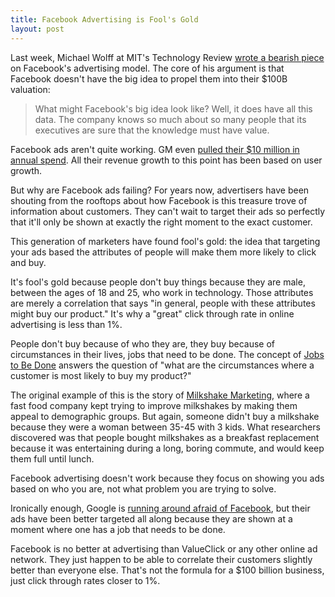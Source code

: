 ```yaml
---
title: Facebook Advertising is Fool's Gold
layout: post
---
```


Last week, Michael Wolff at MIT's Technology Review [wrote a bearish piece](http://www.technologyreview.com/web/40437/) on Facebook's advertising model. The core of his argument is that Facebook doesn't have the big idea to propel them into their $100B valuation:

> What might Facebook's big idea look like? Well, it does have all this data. The company knows so much about so many people that its executives are sure that the knowledge must have value.

Facebook ads aren't quite working. GM even [pulled their $10 million in annual spend](http://www.forbes.com/sites/joannmuller/2012/05/15/gm-says-facebook-ads-dont-work-pulls-10-million-account/). All their revenue growth to this point has been based on user growth.

But why are Facebook ads failing? For years now, advertisers have been shouting from the rooftops about how Facebook is this treasure trove of information about customers. They can't wait to target their ads so perfectly that it'll only be shown at exactly the right moment to the exact customer.

This generation of marketers have found fool's gold: the idea that targeting your ads based the attributes of people will make them more likely to click and buy.

It's fool's gold because people don't buy things because they are male, between the ages of 18 and 25, who work in technology. Those attributes are merely a correlation that says "in general, people with these attributes might buy our product." It's why a "great" click through rate in online advertising is less than 1%.

People don't buy because of who they are, they buy because of circumstances in their lives, jobs that need to be done. The concept of [Jobs to Be Done](http://www.amazon.com/exec/obidos/ASIN/1578518520/ref=nosim&tag=behincompa-20) answers the question of "what are the circumstances where a customer is most likely to buy my product?"

The original example of this is the story of [Milkshake Marketing](http://hbswk.hbs.edu/cgi-bin/print/6496.html), where a fast food company kept trying to improve milkshakes by making them appeal to demographic groups. But again, someone didn't buy a milkshake because they were a woman between 35-45 with 3 kids. What researchers discovered was that people bought milkshakes as a breakfast replacement because it was entertaining during a long, boring commute, and would keep them full until lunch.

Facebook advertising doesn't work because they focus on showing you ads based on who you are, not what problem you are trying to solve.

Ironically enough, Google is [running around afraid of Facebook](http://behindcompanies.com/2012/04/google-and-the-me-too-fallacy/), but their ads have been better targeted all along because they are shown at a moment where one has a job that needs to be done.

Facebook is no better at advertising than ValueClick or any other online ad network. They just happen to be able to correlate their customers slightly better than everyone else. That's not the formula for a $100 billion business, just click through rates closer to 1%.
